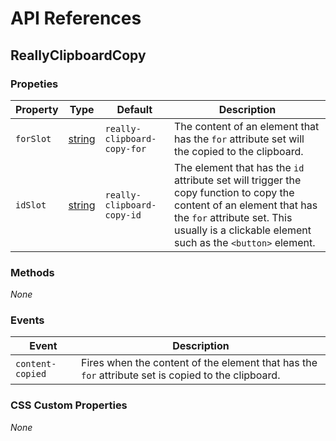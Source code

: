 # API References

## ReallyClipboardCopy

### Propeties

| Property | Type | Default | Description |
| --- | --- | --- | --- |
| `forSlot` | [string][] | `really-clipboard-copy-for` | The content of an element that has the `for` attribute set will the copied to the clipboard. |
| `idSlot` | [string][] | `really-clipboard-copy-id` | The element that has the `id` attribute set will trigger the copy function to copy the content of an element that has the `for` attribute set. This usually is a clickable element such as the `<button>` element. |

### Methods

_None_

### Events

| Event | Description |
| --- | --- |
| `content-copied` | Fires when the content of the element that has the `for` attribute set is copied to the clipboard. |

### CSS Custom Properties

_None_

<!-- MDN -->
[Array]: https://developer.mozilla.org/en-US/docs/Web/JavaScript/Reference/Global_Objects/Array
[boolean]: https://developer.mozilla.org/en-US/docs/Web/JavaScript/Reference/Global_Objects/Boolean
[Function]: https://developer.mozilla.org/en-US/docs/Web/JavaScript/Reference/Global_Objects/Function
[Map]: https://developer.mozilla.org/en-US/docs/Web/JavaScript/Reference/Global_Objects/Map
[number]: https://developer.mozilla.org/en-US/docs/Web/JavaScript/Reference/Global_Objects/Number
[Object]: https://developer.mozilla.org/en-US/docs/Web/JavaScript/Reference/Global_Objects/Object
[Promise]: https://developer.mozilla.org/en-US/docs/Web/JavaScript/Reference/Global_Objects/Promise
[Regexp]: https://developer.mozilla.org/en-US/docs/Web/JavaScript/Reference/Global_Objects/RegExp
[Set]: https://developer.mozilla.org/en-US/docs/Web/JavaScript/Reference/Global_Objects/Set
[string]: https://developer.mozilla.org/en-US/docs/Web/JavaScript/Reference/Global_Objects/String
